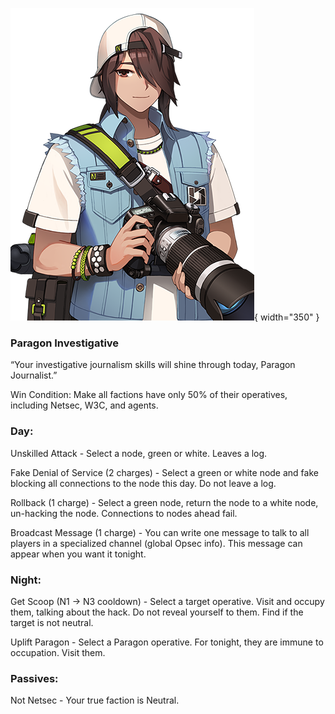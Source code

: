 ![paragonjournalist.png](Images/paragonjournalist.png){ width="350" }

### **Paragon Investigative**

“Your investigative journalism skills will shine through today, Paragon Journalist.”

Win Condition: Make all factions have only 50% of their operatives, including Netsec, W3C, and agents. 

### **Day:**

Unskilled Attack - Select a node, green or white. Leaves a log.

Fake Denial of Service (2 charges) - Select a green or white node and fake blocking all connections to the node this day. Do not leave a log.

Rollback (1 charge) - Select a green node, return the node to a white node, un-hacking the node. Connections to nodes ahead fail.

Broadcast Message (1 charge) - You can write one message to talk to all players in a specialized channel (global Opsec info). This message can appear when you want it tonight.

### **Night:**

Get Scoop (N1 -> N3 cooldown) - Select a target operative. Visit and occupy them, talking about the hack. Do not reveal yourself to them. Find if the target is not neutral.

Uplift Paragon - Select a Paragon operative. For tonight, they are immune to occupation. Visit them.

### **Passives:**

Not Netsec - Your true faction is Neutral.